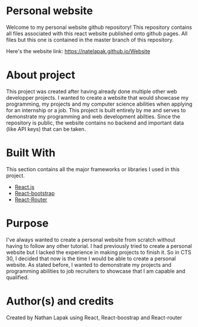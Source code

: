 # Personal website
Welcome to my personal website github repository!
This repository contains all files associated with this react website published onto github pages. 
All files but this one is contained in the master branch of this repository.

Here's the website link:
https://natelapak.github.io/Website

# About project
This project was created after having already done multiple other web developper projects. I wanted to create a website that would showcase my programming, my projects and my computer science abilities when applying for an internship or a job. This project is built entirely by me and serves to demonstrate my programming and web development abilties.
Since the repository is public, the website contains no backend and important data (like API keys) that can be taken.

# Built With

This section contains all the major frameworks or libraries I used in this project. 

* [React.js](https://reactjs.org/)
* [React-bootstrap](https://react-bootstrap.github.io/)
* [React-Router](https://reactrouter.com/)
 
# Purpose
I've always wanted to create a personal website from scratch without having to follow any other tutorial. I had previously tried to create a personal website but I lacked the experience in making projects to finish it. So in CTS 30, I decided that now is the time I would be able to create a personal website. As stated before, I wanted to demonstrate my projects and programming abilities to job recruiters to showcase that I am capable and qualified. 

# Author(s) and credits
Created by Nathan Lapak using React, React-boostrap and React-router
